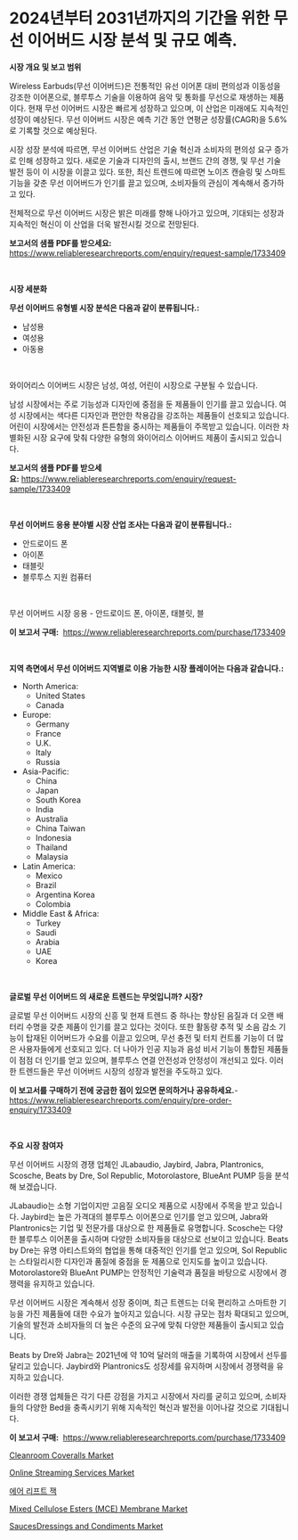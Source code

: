 <p><h1>2024년부터 2031년까지의 기간을 위한 무선 이어버드 시장 분석 및 규모 예측.</h1></p><p><strong>시장 개요 및 보고 범위</strong></p>
<p><p>Wireless Earbuds(무선 이어버드)은 전통적인 유선 이어폰 대비 편의성과 이동성을 강조한 이어폰으로, 블루투스 기술을 이용하여 음악 및 통화를 무선으로 재생하는 제품이다. 현재 무선 이어버드 시장은 빠르게 성장하고 있으며, 이 산업은 미래에도 지속적인 성장이 예상된다. 무선 이어버드 시장은 예측 기간 동안 연평균 성장률(CAGR)을 5.6%로 기록할 것으로 예상된다.</p><p>시장 성장 분석에 따르면, 무선 이어버드 산업은 기술 혁신과 소비자의 편의성 요구 증가로 인해 성장하고 있다. 새로운 기술과 디자인의 출시, 브랜드 간의 경쟁, 및 무선 기술 발전 등이 이 시장을 이끌고 있다. 또한, 최신 트렌드에 따르면 노이즈 캔슬링 및 스마트 기능을 갖춘 무선 이어버드가 인기를 끌고 있으며, 소비자들의 관심이 계속해서 증가하고 있다.</p><p>전체적으로 무선 이어버드 시장은 밝은 미래를 향해 나아가고 있으며, 기대되는 성장과 지속적인 혁신이 이 산업을 더욱 발전시킬 것으로 전망된다.</p></p>
<p><strong>보고서의 샘플 PDF를 받으세요:</strong> <a href="https://www.reliableresearchreports.com/enquiry/request-sample/1733409">https://www.reliableresearchreports.com/enquiry/request-sample/1733409</a></p>
<p>&nbsp;</p>
<p><strong>시장 세분화</strong></p>
<p><strong>무선 이어버드 유형별 시장 분석은 다음과 같이 분류됩니다.:</strong></p>
<p><ul><li>남성용</li><li>여성용</li><li>아동용</li></ul></p>
<p>&nbsp;</p>
<p><p>와이어리스 이어버드 시장은 남성, 여성, 어린이 시장으로 구분될 수 있습니다. </p><p>남성 시장에서는 주로 기능성과 디자인에 중점을 둔 제품들이 인기를 끌고 있습니다. 여성 시장에서는 색다른 디자인과 편안한 착용감을 강조하는 제품들이 선호되고 있습니다. 어린이 시장에서는 안전성과 튼튼함을 중시하는 제품들이 주목받고 있습니다. 이러한 차별화된 시장 요구에 맞춰 다양한 유형의 와이어리스 이어버드 제품이 출시되고 있습니다.</p></p>
<p><strong>보고서의 샘플 PDF를 받으세요:</strong>&nbsp;<a href="https://www.reliableresearchreports.com/enquiry/request-sample/1733409">https://www.reliableresearchreports.com/enquiry/request-sample/1733409</a></p>
<p>&nbsp;</p>
<p><strong> 무선 이어버드 응용 분야별 시장 산업 조사는 다음과 같이 분류됩니다.:</strong></p>
<p><ul><li>안드로이드 폰</li><li>아이폰</li><li>태블릿</li><li>블루투스 지원 컴퓨터</li></ul></p>
<p>&nbsp;</p>
<p><p>무선 이어버드 시장 응용 - 안드로이드 폰, 아이폰, 태블릿, 블</p></p>
<p><strong>이 보고서 구매:</strong>&nbsp; <a href="https://www.reliableresearchreports.com/purchase/1733409">https://www.reliableresearchreports.com/purchase/1733409</a></p>
<p>&nbsp;</p>
<p><strong>지역 측면에서 무선 이어버드 지역별로 이용 가능한 시장 플레이어는 다음과 같습니다.:</strong></p>
<p><ul>
    <li>
        North America:
        <ul>
            <li>United States</li>
            <li>Canada</li>
        </ul>
    </li>
    <li>
        Europe:
        <ul>
            <li>Germany</li>
            <li>France</li>
            <li>U.K.</li>
            <li>Italy</li>
            <li>Russia</li>
        </ul>
    </li>
    <li>
        Asia-Pacific:
        <ul>
            <li>China</li>
            <li>Japan</li>
            <li>South Korea</li>
            <li>India</li>
            <li>Australia</li>
            <li>China Taiwan</li>
            <li>Indonesia</li>
            <li>Thailand</li>
            <li>Malaysia</li>
        </ul>
    </li>
    <li>
        Latin America:
        <ul>
            <li>Mexico</li>
            <li>Brazil</li>
            <li>Argentina Korea</li>
            <li>Colombia</li>
        </ul>
    </li>
    <li>
        Middle East & Africa:
        <ul>
            <li>Turkey</li>
            <li>Saudi</li>
            <li>Arabia</li>
            <li>UAE</li>
            <li>Korea</li>
        </ul>
    </li>
    </ul></p>
<p>&nbsp;</p>
<p><strong>글로벌 무선 이어버드 의 새로운 트렌드는 무엇입니까? 시장?</strong></p>
<p><p>글로벌 무선 이어버드 시장의 신흥 및 현재 트렌드 중 하나는 향상된 음질과 더 오랜 배터리 수명을 갖춘 제품이 인기를 끌고 있다는 것이다. 또한 활동량 추적 및 소음 감소 기능이 탑재된 이어버드가 수요를 이끌고 있으며, 무선 충전 및 터치 컨트롤 기능이 더 많은 사용자들에게 선호되고 있다. 더 나아가 인공 지능과 음성 비서 기능이 통합된 제품들이 점점 더 인기를 얻고 있으며, 블루투스 연결 안전성과 안정성이 개선되고 있다. 이러한 트렌드들은 무선 이어버드 시장의 성장과 발전을 주도하고 있다.</p></p>
<p><strong>이 보고서를 구매하기 전에 궁금한 점이 있으면 문의하거나 공유하세요.</strong>- <a href="https://www.reliableresearchreports.com/enquiry/pre-order-enquiry/1733409">https://www.reliableresearchreports.com/enquiry/pre-order-enquiry/1733409</a></p>
<p>&nbsp;</p>
<p><strong>주요 시장 참여자</strong></p>
<p><p>무선 이어버드 시장의 경쟁 업체인 JLabaudio, Jaybird, Jabra, Plantronics, Scosche, Beats by Dre, Sol Republic, Motorolastore, BlueAnt PUMP 등을 분석해 보겠습니다. </p><p>JLabaudio는 소형 기업이지만 고음질 오디오 제품으로 시장에서 주목을 받고 있습니다. Jaybird는 높은 가격대의 블루투스 이어폰으로 인기를 얻고 있으며, Jabra와 Plantronics는 기업 및 전문가를 대상으로 한 제품들로 유명합니다. Scosche는 다양한 블루투스 이어폰을 출시하며 다양한 소비자들을 대상으로 선보이고 있습니다. Beats by Dre는 유명 아티스트와의 협업을 통해 대중적인 인기를 얻고 있으며, Sol Republic는 스타일리시한 디자인과 품질에 중점을 둔 제품으로 인지도를 높이고 있습니다. Motorolastore와 BlueAnt PUMP는 안정적인 기술력과 품질을 바탕으로 시장에서 경쟁력을 유지하고 있습니다. </p><p>무선 이어버드 시장은 계속해서 성장 중이며, 최근 트렌드는 더욱 편리하고 스마트한 기능을 가진 제품들에 대한 수요가 높아지고 있습니다. 시장 규모는 점차 확대되고 있으며, 기술의 발전과 소비자들의 더 높은 수준의 요구에 맞춰 다양한 제품들이 출시되고 있습니다. </p><p>Beats by Dre와 Jabra는 2021년에 약 10억 달러의 매출을 기록하여 시장에서 선두를 달리고 있습니다. Jaybird와 Plantronics도 성장세를 유지하며 시장에서 경쟁력을 유지하고 있습니다. </p><p>이러한 경쟁 업체들은 각기 다른 강점을 가지고 시장에서 자리를 굳히고 있으며, 소비자들의 다양한 Bed을 충족시키기 위해 지속적인 혁신과 발전을 이어나갈 것으로 기대됩니다.</p></p>
<p><strong>이 보고서 구매:</strong>&nbsp;&nbsp;<a href="https://www.reliableresearchreports.com/purchase/1733409">https://www.reliableresearchreports.com/purchase/1733409</a></p>
<p><p><a href="https://spotless-saver-8fd.notion.site/Cleanroom-Coveralls-Market-Size-Growing-and-Forecasted-for-period-from-2024-2031-and-provides-comp-c7b10033ce7040f1a4b08fb11abb12e3">Cleanroom Coveralls Market</a></p><p><a href="https://issuu.com/reportprime-2/docs/online-streaming-services-market-size-2030.pptx">Online Streaming Services Market</a></p><p><a href="https://github.com/akzkkws047661437/Market-Research-Report-List-1/blob/main/3667757185762.md">에어 리프트 잭</a></p><p><a href="https://cautious-neon-760.notion.site/Mixed-Cellulose-Esters-MCE-Membrane-Market-Research-Report-Reveals-The-Latest-Trends-And-Opportuni-ce10b2e5efaa457ea62b5ebc7a1fa6e0">Mixed Cellulose Esters (MCE) Membrane Market</a></p><p><a href="https://github.com/abdelrhmankishk22/Market-Research-Report-List-3/blob/main/saucesdressings-and-condiments-market.md">SaucesDressings and Condiments Market</a></p></p>
